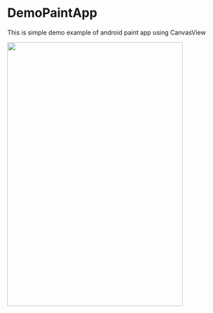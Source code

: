 # DemoPaintApp
This is simple demo example of android paint app using CanvasView

<img src="https://user-images.githubusercontent.com/20206625/43827730-2e90de92-9b18-11e8-8b4a-c727e1b2cbba.png" width="400" height="600">
